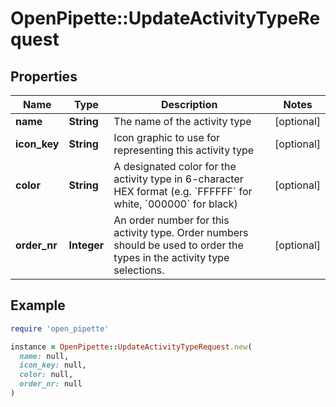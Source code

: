 # OpenPipette::UpdateActivityTypeRequest

## Properties

| Name | Type | Description | Notes |
| ---- | ---- | ----------- | ----- |
| **name** | **String** | The name of the activity type | [optional] |
| **icon_key** | **String** | Icon graphic to use for representing this activity type | [optional] |
| **color** | **String** | A designated color for the activity type in 6-character HEX format (e.g. &#x60;FFFFFF&#x60; for white, &#x60;000000&#x60; for black) | [optional] |
| **order_nr** | **Integer** | An order number for this activity type. Order numbers should be used to order the types in the activity type selections. | [optional] |

## Example

```ruby
require 'open_pipette'

instance = OpenPipette::UpdateActivityTypeRequest.new(
  name: null,
  icon_key: null,
  color: null,
  order_nr: null
)
```

